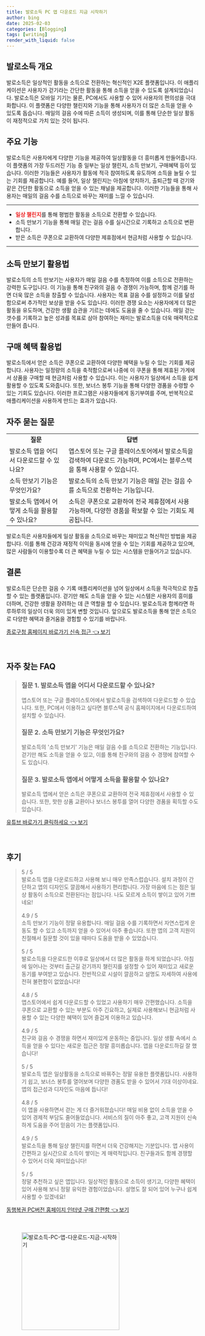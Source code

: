 ```yaml
---
title: 발로소득 PC 앱 다운로드 지금 시작하기
author: bing
date: 2025-02-03
categories: [Blogging]
tags: [writing]
render_with_liquid: false
---
```



<h2 id='발로소득 개요'>발로소득 개요</h2>

<p>발로소득은 일상적인 활동을 소득으로 전환하는 혁신적인 X2E 플랫폼입니다. 이 애플리케이션은 사용자가 걷기라는 간단한 활동을 통해 소득을 얻을 수 있도록 설계되었습니다. 발로소득은 모바일 기기는 물론, PC에서도 사용할 수 있어 사용자의 편의성을 극대화합니다. 이 플랫폼은 다양한 챌린지와 기능을 통해 사용자가 더 많은 소득을 얻을 수 있도록 돕습니다. 매일의 걸음 수에 따른 소득이 생성되며, 이를 통해 단순한 일상 활동이 재정적으로 가치 있는 것이 됩니다.</p>

<h2 id='주요 기능'>주요 기능</h2>

<p>발로소득은 사용자에게 다양한 기능을 제공하여 일상활동을 더 흥미롭게 만들어줍니다. 이 플랫폼의 가장 두드러진 기능 중 일부는 일상 챌린지, 소득 만보기, 구매혜택 등이 있습니다. 이러한 기능들은 사용자가 활동에 적극 참여하도록 유도하며 소득을 늘릴 수 있는 기회를 제공합니다. 예를 들어, 일상 챌린지는 아침에 양치하기, 출퇴근할 때 걷기와 같은 간단한 활동으로 소득을 얻을 수 있는 채널을 제공합니다. 이러한 기능들을 통해 사용자는 매일의 걸음 수를 소득으로 바꾸는 재미를 느낄 수 있습니다.</p>

<hr />

<ul>
    <li><b><span style="color: #ee2323;">일상 챌린지</span></b>를 통해 평범한 활동을 소득으로 전환할 수 있습니다.</li>
    <li>소득 만보기 기능을 통해 매일 걷는 걸음 수를 실시간으로 기록하고 소득으로 변환합니다.</li>
    <li>받은 소득은 쿠폰으로 교환하여 다양한 제휴점에서 현금처럼 사용할 수 있습니다.</li>
</ul>

<hr />

<h2 id='소득 만보기 활용법'>소득 만보기 활용법</h2>

<p>발로소득의 소득 만보기는 사용자가 매일 걸음 수를 측정하여 이를 소득으로 전환하는 강력한 도구입니다. 이 기능을 통해 친구와의 걸음 수 경쟁이 가능하며, 함께 걷기를 하면 더욱 많은 소득을 창출할 수 있습니다. 사용자는 목표 걸음 수를 설정하고 이를 달성함으로써 추가적인 보상을 받을 수도 있습니다. 이러한 경쟁 요소는 사용자에게 더 많은 활동을 유도하며, 건강한 생활 습관을 기르는 데에도 도움을 줄 수 있습니다. 매일 걷는 갯수를 기록하고 높은 성과를 목표로 삼아 참여하는 재미는 발로소득을 더욱 매력적으로 만들어 줍니다.</p>

<h2 id='구매 혜택 활용법'>구매 혜택 활용법</h2>

<p>발로소득에서 얻은 소득은 쿠폰으로 교환하여 다양한 혜택을 누릴 수 있는 기회를 제공합니다. 사용자는 일정량의 소득을 축적함으로써 나중에 이 쿠폰을 통해 제휴된 가게에서 상품을 구매할 때 현금처럼 사용할 수 있습니다. 이는 사용자가 일상에서 소득을 쉽게 활용할 수 있도록 도와줍니다. 또한, 보너스 봉투 기능을 통해 다양한 경품을 수령할 수 있는 기회도 있습니다. 이러한 프로그램은 사용자들에게 동기부여를 주며, 반복적으로 애플리케이션을 사용하게 만드는 효과가 있습니다.</p>

<h2 id='자주 묻는 질문'>자주 묻는 질문</h2>

<table>
    <tr>
        <td style="text-align: center; height: 17px;"><b>질문</b></td>
        <td style="text-align: center; height: 17px;"><b>답변</b></td>
    </tr>
    <tr>
        <td>발로소득 앱을 어디서 다운로드할 수 있나요?</td>
        <td>앱스토어 또는 구글 플레이스토어에서 발로소득을 검색하여 다운로드 가능하며, PC에서는 블루스택을 통해 사용할 수 있습니다.</td>
    </tr>
    <tr>
        <td>소득 만보기 기능은 무엇인가요?</td>
        <td>발로소득의 소득 만보기 기능은 매일 걷는 걸음 수를 소득으로 전환하는 기능입니다.</td>
    </tr>
    <tr>
        <td>발로소득 앱에서 어떻게 소득을 활용할 수 있나요?</td>
        <td>소득은 쿠폰으로 교환하여 전국 제휴점에서 사용 가능하며, 다양한 경품을 확보할 수 있는 기회도 제공됩니다.</td>
    </tr>
</table>

<p>발로소득은 사용자들에게 일상 활동을 소득으로 바꾸는 재미있고 혁신적인 방법을 제공합니다. 이를 통해 건강과 재정적 이익을 동시에 얻을 수 있는 기회를 제공하고 있으며, 많은 사람들이 이용할수록 더 큰 혜택을 누릴 수 있는 시스템을 만들어가고 있습니다.</p>

<h2 id='결론'>결론</h2>

<p>발로소득은 단순한 걸음 수 기록 애플리케이션을 넘어 일상에서 소득을 적극적으로 창출할 수 있는 플랫폼입니다. 걷기만 해도 소득을 얻을 수 있는 시스템은 사용자의 흥미를 더하며, 건강한 생활을 장려하는 데 큰 역할을 할 수 있습니다. 발로소득과 함께라면 하루하루의 일상이 더욱 의미 있게 변할 것입니다. 앞으로도 발로소득을 통해 얻은 소득으로 다양한 혜택과 즐거움을 경험할 수 있기를 바랍니다.</p>


<p><a class="click-button" title="종로구청 홈페이지 바로가기 신속 접근" href="https://purplelist.github.io/posts/%EC%A2%85%EB%A1%9C%EA%B5%AC%EC%B2%AD-%ED%99%88%ED%8E%98%EC%9D%B4%EC%A7%80-%EB%B0%94%EB%A1%9C%EA%B0%80%EA%B8%B0-%EC%8B%A0%EC%86%8D-%EC%A0%91%EA%B7%BC/" rel="dofollow">종로구청 홈페이지 바로가기 신속 접근 👈 보기</a></p><br>
<h2 id='자주_찾는_FAQ'>자주 찾는 FAQ</h2>
<div itemscope="" itemtype="https://schema.org/FAQPage"> 
<blockquote> 
<div itemscope="" itemprop="mainEntity" itemtype="https://schema.org/Question"> 
<h3 itemprop="name">질문 1. 발로소득 앱을 어디서 다운로드할 수 있나요?</h3> 
<div itemscope="" itemprop="acceptedAnswer" itemtype="https://schema.org/Answer"> 
<span itemprop="text"> 
<p>앱스토어 또는 구글 플레이스토어에서 발로소득을 검색하여 다운로드할 수 있습니다. 또한, PC에서 이용하고 싶다면 블루스택 공식 홈페이지에서 다운로드하여 설치할 수 있습니다.</p> 
</span> 
</div> 
</div> 
<div itemscope="" itemprop="mainEntity" itemtype="https://schema.org/Question"> 
<h3 itemprop="name">질문 2. 소득 만보기 기능은 무엇인가요?</h3> 
<div itemscope="" itemprop="acceptedAnswer" itemtype="https://schema.org/Answer"> 
<span itemprop="text"> 
<p>발로소득의 '소득 만보기' 기능은 매일 걸음 수를 소득으로 전환하는 기능입니다. 걷기만 해도 소득을 얻을 수 있고, 이를 통해 친구와의 걸음 수 경쟁에 참여할 수도 있습니다.</p> 
</span> 
</div> 
</div> 
<div itemscope="" itemprop="mainEntity" itemtype="https://schema.org/Question"> 
<h3 itemprop="name">질문 3. 발로소득 앱에서 어떻게 소득을 활용할 수 있나요?</h3> 
<div itemscope="" itemprop="acceptedAnswer" itemtype="https://schema.org/Answer"> 
<span itemprop="text"> 
<p>발로소득 앱에서 얻은 소득은 쿠폰으로 교환하여 전국 제휴점에서 사용할 수 있습니다. 또한, 핫한 상품 교환이나 보너스 봉투를 열어 다양한 경품을 획득할 수도 있습니다.</p> 
</span> 
</div> 
</div> 
</blockquote> 
</div>
<p><a class="click-button" title="유튜브 바로가기 클릭하세요" href="https://purplelist.github.io/posts/%EC%9C%A0%ED%8A%9C%EB%B8%8C-%EB%B0%94%EB%A1%9C%EA%B0%80%EA%B8%B0-%ED%81%B4%EB%A6%AD%ED%95%98%EC%84%B8%EC%9A%94/" rel="dofollow">유튜브 바로가기 클릭하세요 👈 보기</a></p><br>
<h2 id='후기'>후기</h2>
<div itemscope itemtype="https://schema.org/Product">
  <blockquote>
  <div itemprop="review" itemscope itemtype="https://schema.org/Review">
      <div itemprop="reviewRating" itemscope itemtype="https://schema.org/Rating"> <span itemprop="ratingValue">5</span> / <span itemprop="bestRating">5</span> </div>
      <span itemprop="reviewBody">발로소득 앱을 다운로드하고 사용해 보니 매우 만족스럽습니다. 설치 과정이 간단하고 앱의 디자인도 깔끔해서 사용하기 편리합니다. 가장 마음에 드는 점은 일상 활동이 소득으로 전환된다는 점입니다. 나도 모르게 소득이 쌓이고 있어 기쁘네요!</span>
  </div>
  <br>
  <div itemprop="review" itemscope itemtype="https://schema.org/Review">
      <div itemprop="reviewRating" itemscope itemtype="https://schema.org/Rating"> <span itemprop="ratingValue">4.9</span> / <span itemprop="bestRating">5</span> </div>
      <span itemprop="reviewBody">소득 만보기 기능이 정말 유용합니다. 매일 걸음 수를 기록하면서 자연스럽게 운동도 할 수 있고 소득까지 얻을 수 있어서 아주 좋습니다. 또한 앱의 고객 지원이 친절해서 질문할 것이 있을 때마다 도움을 받을 수 있었습니다.</span>
  </div>
  <br>
  <div itemprop="review" itemscope itemtype="https://schema.org/Review">
      <div itemprop="reviewRating" itemscope itemtype="https://schema.org/Rating"> <span itemprop="ratingValue">5</span> / <span itemprop="bestRating">5</span> </div>
      <span itemprop="reviewBody">발로소득을 다운로드한 이후로 일상에서 더 많은 활동을 하게 되었습니다. 아침에 일어나는 것부터 출근길 걷기까지 챌린지를 설정할 수 있어 재미있고 새로운 동기를 부여받고 있습니다. 전반적으로 시설이 깔끔하고 설명도 자세하여 사용에 전혀 불편함이 없었습니다!</span>
  </div>
  <br>
  <div itemprop="review" itemscope itemtype="https://schema.org/Review">
      <div itemprop="reviewRating" itemscope itemtype="https://schema.org/Rating"> <span itemprop="ratingValue">4.8</span> / <span itemprop="bestRating">5</span> </div>
      <span itemprop="reviewBody">앱스토어에서 쉽게 다운로드할 수 있었고 사용하기 매우 간편했습니다. 소득을 쿠폰으로 교환할 수 있는 부분도 아주 긴요하고, 실제로 사용해보니 현금처럼 사용할 수 있는 다양한 혜택이 있어 즐겁게 이용하고 있습니다.</span>
  </div>
  <br>
  <div itemprop="review" itemscope itemtype="https://schema.org/Review">
      <div itemprop="reviewRating" itemscope itemtype="https://schema.org/Rating"> <span itemprop="ratingValue">4.9</span> / <span itemprop="bestRating">5</span> </div>
      <span itemprop="reviewBody">친구와 걸음 수 경쟁을 하면서 재미있게 운동하는 중입니다. 일상 생활 속에서 소득을 얻을 수 있다는 새로운 접근은 정말 흥미롭습니다. 앱을 다운로드하길 잘 했습니다!</span>
  </div>
  <br>
  <div itemprop="review" itemscope itemtype="https://schema.org/Review">
      <div itemprop="reviewRating" itemscope itemtype="https://schema.org/Rating"> <span itemprop="ratingValue">5</span> / <span itemprop="bestRating">5</span> </div>
      <span itemprop="reviewBody">발로소득 앱은 일상활동을 소득으로 바꿔주는 정말 유용한 플랫폼입니다. 사용하기 쉽고, 보너스 봉투를 열어보며 다양한 경품도 받을 수 있어서 기대 이상이네요. 앱의 접근성과 디자인도 마음에 듭니다!</span>
  </div>
  <br>
  <div itemprop="review" itemscope itemtype="https://schema.org/Review">
      <div itemprop="reviewRating" itemscope itemtype="https://schema.org/Rating"> <span itemprop="ratingValue">4.8</span> / <span itemprop="bestRating">5</span> </div>
      <span itemprop="reviewBody">이 앱을 사용하면서 걷는 게 더 즐거워졌습니다! 매일 비용 없이 소득을 얻을 수 있어 경제적 부담도 줄어들었습니다. 서비스의 질이 아주 좋고, 고객 지원이 신속하게 도움을 주어 믿음이 가는 플랫폼입니다.</span>
  </div>
  <br>
  <div itemprop="review" itemscope itemtype="https://schema.org/Review">
      <div itemprop="reviewRating" itemscope itemtype="https://schema.org/Rating"> <span itemprop="ratingValue">4.9</span> / <span itemprop="bestRating">5</span> </div>
      <span itemprop="reviewBody">발로소득을 통해 일상 챌린지를 하면서 더욱 건강해지는 기분입니다. 앱 사용이 간편하고 실시간으로 소득이 쌓이는 게 매력적입니다. 친구들과도 함께 경쟁할 수 있어서 더욱 재미있습니다!</span>
  </div>
  <br>
  <div itemprop="review" itemscope itemtype="https://schema.org/Review">
      <div itemprop="reviewRating" itemscope itemtype="https://schema.org/Rating"> <span itemprop="ratingValue">5</span> / <span itemprop="bestRating">5</span> </div>
      <span itemprop="reviewBody">정말 추천하고 싶은 앱입니다. 일상적인 활동으로 소득이 생기고, 다양한 혜택이 있어 사용해 보니 정말 유익한 경험이었습니다. 설명도 잘 되어 있어 누구나 쉽게 사용할 수 있겠네요!</span>
  </div>
  </blockquote>
</div>
<p><a class="click-button" title="동행복권 PC버전 홈페이지 인터넷 구매 간편함" href="https://purplelist.github.io/posts/%EB%8F%99%ED%96%89%EB%B3%B5%EA%B6%8C-PC%EB%B2%84%EC%A0%84-%ED%99%88%ED%8E%98%EC%9D%B4%EC%A7%80-%EC%9D%B8%ED%84%B0%EB%84%B7-%EA%B5%AC%EB%A7%A4-%EA%B0%84%ED%8E%B8%ED%95%A8/" rel="dofollow">동행복권 PC버전 홈페이지 인터넷 구매 간편함 👈 보기</a></p><br>
<figure class="image"><img src="https://purplelist.github.io/assets/img/thumbnail/발로소득-PC-앱-다운로드-지금-시작하기.webp" alt="발로소득-PC-앱-다운로드-지금-시작하기" width="256" height="256"></figure>